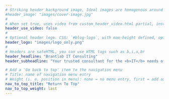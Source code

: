 ```yaml
---
# Striking header background image, Ideal images are homogenous around the centre and contrasting to the text. Non-ideal images can use `title_guard`
#header_image: "images/cover-image.jpg"
#
# When set true, uses video from custom_header_video.html partial, instead of header_image
header_use_video: false
#
# Optional header logo. CSS: `#blog-logo`, with max-height defined, optimize to prevent scaling
header_logo: "images/logo_only.png"
#
# Headers are safeHTML, you can use HTML tags such as b,i,u,br
header_headline: "Brantlab IT Consulting"
header_subheadline: "Your trusted consultant for the <b>IT</b> needs of your business"

# Add a 'Go back to top' item to the navigation menu
# Title: name of navigation menu entry
# Weight (i. e. position in menu): none = no menu entry, first = add as first entry, last = ad as last entry
nav_to_top_title: "Return To Top"
nav_to_top_weight: last
---
```

